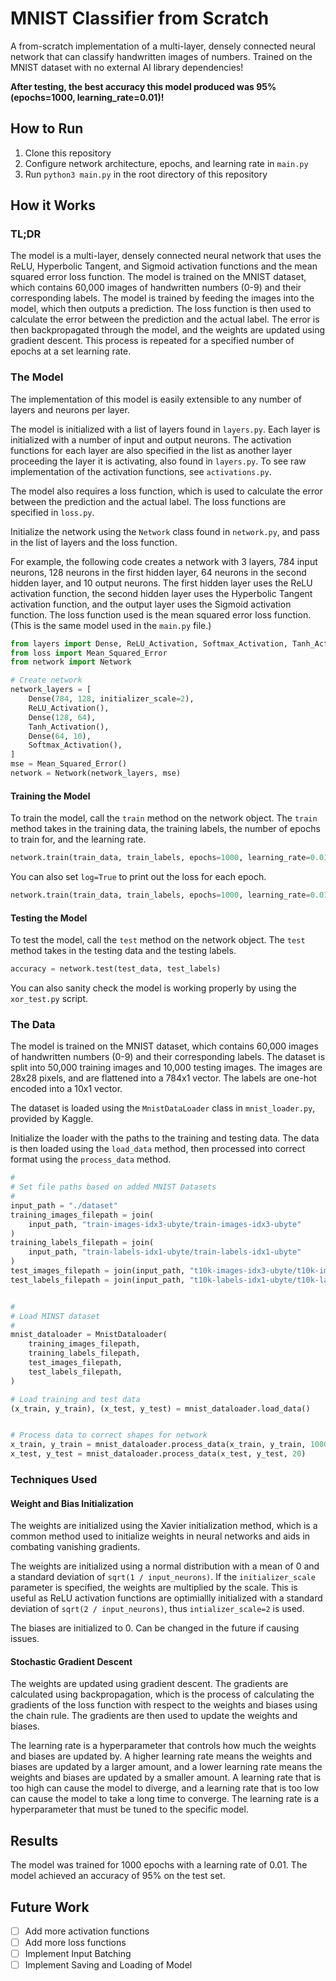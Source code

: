 # MNIST Classifier from Scratch

A from-scratch implementation of a multi-layer, densely connected neural network that can classify handwritten images of numbers. Trained on the MNIST dataset with no external AI library dependencies!

**After testing, the best accuracy this model produced was 95% (epochs=1000, learning_rate=0.01)!**

## How to Run

1. Clone this repository
2. Configure network architecture, epochs, and learning rate in `main.py`
3. Run `python3 main.py` in the root directory of this repository

## How it Works

### TL;DR

The model is a multi-layer, densely connected neural network that uses the ReLU, Hyperbolic Tangent, and Sigmoid activation functions and the mean squared error loss function. The model is trained on the MNIST dataset, which contains 60,000 images of handwritten numbers (0-9) and their corresponding labels. The model is trained by feeding the images into the model, which then outputs a prediction. The loss function is then used to calculate the error between the prediction and the actual label. The error is then backpropagated through the model, and the weights are updated using gradient descent. This process is repeated for a specified number of epochs at a set learning rate.

### The Model

The implementation of this model is easily extensible to any number of layers and neurons per layer.

The model is initialized with a list of layers found in `layers.py`. Each layer is initialized with a number of input and output neurons. The activation functions for each layer are also specified in the list as another layer proceeding the layer it is activating, also found in `layers.py`. To see raw implementation of the activation functions, see `activations.py`.

The model also requires a loss function, which is used to calculate the error between the prediction and the actual label. The loss functions are specified in `loss.py`.

Initialize the network using the `Network` class found in `network.py`, and pass in the list of layers and the loss function.

For example, the following code creates a network with 3 layers, 784 input neurons, 128 neurons in the first hidden layer, 64 neurons in the second hidden layer, and 10 output neurons. The first hidden layer uses the ReLU activation function, the second hidden layer uses the Hyperbolic Tangent activation function, and the output layer uses the Sigmoid activation function. The loss function used is the mean squared error loss function. (This is the same model used in the `main.py` file.)

```python
from layers import Dense, ReLU_Activation, Softmax_Activation, Tanh_Activation
from loss import Mean_Squared_Error
from network import Network

# Create network
network_layers = [
    Dense(784, 128, initializer_scale=2),
    ReLU_Activation(),
    Dense(128, 64),
    Tanh_Activation(),
    Dense(64, 10),
    Softmax_Activation(),
]
mse = Mean_Squared_Error()
network = Network(network_layers, mse)
```

#### Training the Model

To train the model, call the `train` method on the network object. The `train` method takes in the training data, the training labels, the number of epochs to train for, and the learning rate.

```python
network.train(train_data, train_labels, epochs=1000, learning_rate=0.01)
```

You can also set `log=True` to print out the loss for each epoch.

```python
network.train(train_data, train_labels, epochs=1000, learning_rate=0.01, log=True)
```

#### Testing the Model

To test the model, call the `test` method on the network object. The `test` method takes in the testing data and the testing labels.

```python
accuracy = network.test(test_data, test_labels)
```

You can also sanity check the model is working properly by using the `xor_test.py` script.

### The Data

The model is trained on the MNIST dataset, which contains 60,000 images of handwritten numbers (0-9) and their corresponding labels. The dataset is split into 50,000 training images and 10,000 testing images. The images are 28x28 pixels, and are flattened into a 784x1 vector. The labels are one-hot encoded into a 10x1 vector.

The dataset is loaded using the `MnistDataLoader` class in `mnist_loader.py`, provided by Kaggle.

Initialize the loader with the paths to the training and testing data. The data is then loaded using the `load_data` method, then processed into correct format using the `process_data` method.

```python
#
# Set file paths based on added MNIST Datasets
#
input_path = "./dataset"
training_images_filepath = join(
    input_path, "train-images-idx3-ubyte/train-images-idx3-ubyte"
)
training_labels_filepath = join(
    input_path, "train-labels-idx1-ubyte/train-labels-idx1-ubyte"
)
test_images_filepath = join(input_path, "t10k-images-idx3-ubyte/t10k-images-idx3-ubyte")
test_labels_filepath = join(input_path, "t10k-labels-idx1-ubyte/t10k-labels-idx1-ubyte")


#
# Load MINST dataset
#
mnist_dataloader = MnistDataloader(
    training_images_filepath,
    training_labels_filepath,
    test_images_filepath,
    test_labels_filepath,
)

# Load training and test data
(x_train, y_train), (x_test, y_test) = mnist_dataloader.load_data()


# Process data to correct shapes for network
x_train, y_train = mnist_dataloader.process_data(x_train, y_train, 1000)
x_test, y_test = mnist_dataloader.process_data(x_test, y_test, 20)
```

### Techniques Used

#### Weight and Bias Initialization

The weights are initialized using the Xavier initialization method, which is a common method used to initialize weights in neural networks and aids in combating vanishing gradients.

The weights are initialized using a normal distribution with a mean of 0 and a standard deviation of `sqrt(1 / input_neurons)`. If the `initializer_scale` parameter is specified, the weights are multiplied by the scale. This is useful as ReLU activation functions are optimiallly initialized with a standard deviation of `sqrt(2 / input_neurons)`, thus `intializer_scale=2` is used.

The biases are initialized to 0. Can be changed in the future if causing issues.

#### Stochastic Gradient Descent

The weights are updated using gradient descent. The gradients are calculated using backpropagation, which is the process of calculating the gradients of the loss function with respect to the weights and biases using the chain rule. The gradients are then used to update the weights and biases.

The learning rate is a hyperparameter that controls how much the weights and biases are updated by. A higher learning rate means the weights and biases are updated by a larger amount, and a lower learning rate means the weights and biases are updated by a smaller amount. A learning rate that is too high can cause the model to diverge, and a learning rate that is too low can cause the model to take a long time to converge. The learning rate is a hyperparameter that must be tuned to the specific model.

## Results

The model was trained for 1000 epochs with a learning rate of 0.01. The model achieved an accuracy of 95% on the test set.

## Future Work

- [ ] Add more activation functions
- [ ] Add more loss functions
- [ ] Implement Input Batching
- [ ] Implement Saving and Loading of Model
